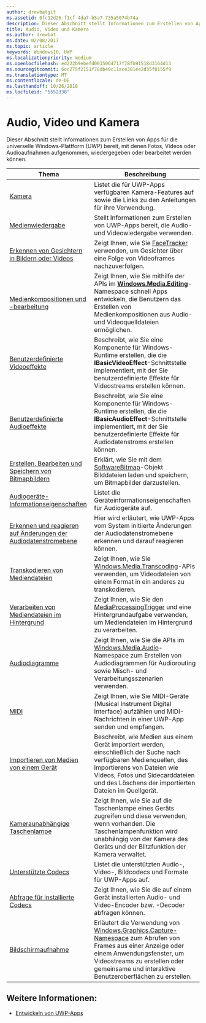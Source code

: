 ```yaml
---
author: drewbatgit
ms.assetid: 0fc12d26-f1cf-4da7-b5a7-735a5074b74a
description: Dieser Abschnitt stellt Informationen zum Erstellen von Apps für die universelle Windows-Plattform (UWP) bereit, mit denen Fotos, Videos oder Audioaufnahmen aufgenommen, wiedergegeben oder bearbeitet werden können.
title: Audio, Video und Kamera
ms.author: drewbat
ms.date: 02/08/2017
ms.topic: article
keywords: Windows10, UWP
ms.localizationpriority: medium
ms.openlocfilehash: ed222b9ebefd0035064717f78fb91518d3164d13
ms.sourcegitcommit: 6cc275f2151f78db40c11ace381ee2d35f0155f9
ms.translationtype: MT
ms.contentlocale: de-DE
ms.lasthandoff: 10/26/2018
ms.locfileid: "5552338"
---
```

# <a name="audio-video-and-camera"></a>Audio, Video und Kamera


Dieser Abschnitt stellt Informationen zum Erstellen von Apps für die universelle Windows-Plattform (UWP) bereit, mit denen Fotos, Videos oder Audioaufnahmen aufgenommen, wiedergegeben oder bearbeitet werden können.
 
| Thema                                                                                             | Beschreibung                                                                                                                                                                                                                                                                                    |
|---------------------------------------------------------------------------------------------------|------------------------------------------------------------------------------------------------------------------------------------------------------------------------------------------------------------------------------------------------------------------------------------------------|
| [Kamera](camera.md) | Listet die für UWP-Apps verfügbaren Kamera-Features auf sowie die Links zu den Anleitungen für ihre Verwendung. |
| [Medienwiedergabe](media-playback.md) | Stellt Informationen zum Erstellen von UWP-Apps bereit, die Audio- und Videowiedergabe verwenden. |
| [Erkennen von Gesichtern in Bildern oder Videos](detect-and-track-faces-in-an-image.md) | Zeigt Ihnen, wie Sie [FaceTracker](https://msdn.microsoft.com/library/windows/apps/dn974150) verwenden, um Gesichter über eine Folge von Videoframes nachzuverfolgen. |
| [Medienkompositionen und -bearbeitung](media-compositions-and-editing.md) | Zeigt Ihnen, wie Sie mithilfe der APIs im [**Windows.Media.Editing**](https://msdn.microsoft.com/library/windows/apps/dn640565)-Namespace schnell Apps entwickeln, die Benutzern das Erstellen von Medienkompositionen aus Audio- und Videoquelldateien ermöglichen. |
| [Benutzerdefinierte Videoeffekte](custom-video-effects.md) | Beschreibt, wie Sie eine Komponente für Windows-Runtime erstellen, die die **IBasicVideoEffect**-Schnittstelle implementiert, mit der Sie benutzerdefinierte Effekte für Videostreams erstellen können. |
| [Benutzerdefinierte Audioeffekte](custom-audio-effects.md) | Beschreibt, wie Sie eine Komponente für Windows-Runtime erstellen, die die **IBasicAudioEffect**-Schnittstelle implementiert, mit der Sie benutzerdefinierte Effekte für Audiodatenstroms erstellen können. |
| [Erstellen, Bearbeiten und Speichern von Bitmapbildern](imaging.md) | Erklärt, wie Sie mit dem [SoftwareBitmap](https://msdn.microsoft.com/library/windows/apps/dn887358)-Objekt Bilddateien laden und speichern, um Bitmapbilder darzustellen.  |
| [Audiogeräte-Informationseigenschaften](audio-device-information-properties.md)  | Listet die Geräteinformationseigenschaften für Audiogeräte auf. |
| [Erkennen und reagieren auf Änderungen der Audiodatenstromebene](detect-and-respond-to-audio-state-changes.md)  | Hier wird erläutert, wie UWP-Apps vom System initiierte Änderungen der Audiodatenstromebene erkennen und darauf reagieren können. |
| [Transkodieren von Mediendateien](transcode-media-files.md) | Zeigt Ihnen, wie Sie [Windows.Media.Transcoding](https://msdn.microsoft.com/library/windows/apps/br207105)-APIs verwenden, um Videodateien von einem Format in ein anderes zu transkodieren. |
| [Verarbeiten von Mediendateien im Hintergrund](process-media-files-in-the-background.md) | Zeigt Ihnen, wie Sie den [MediaProcessingTrigger](https://msdn.microsoft.com/library/windows/apps/dn806005) und eine Hintergrundaufgabe verwenden, um Mediendateien im Hintergrund zu verarbeiten. |
| [Audiodiagramme](audio-graphs.md) | Zeigt Ihnen, wie Sie die APIs im [Windows.Media.Audio](https://msdn.microsoft.com/library/windows/apps/dn914341)-Namespace zum Erstellen von Audiodiagrammen für Audiorouting sowie Misch- und Verarbeitungsszenarien verwenden. |
| [MIDI](midi.md) | Zeigt Ihnen, wie Sie MIDI-Geräte (Musical Instrument Digital Interface) aufzählen und MIDI-Nachrichten in einer UWP-App senden und empfangen. |
| [Importieren von Medien von einem Gerät](import-media-from-a-device.md) | Beschreibt, wie Medien aus einem Gerät importiert werden, einschließlich der Suche nach verfügbaren Medienquellen, des Importierens von Dateien wie Videos, Fotos und Sidecarddateien und des Löschens der importierten Dateien im Quellgerät. |
| [Kameraunabhängige Taschenlampe](camera-independent-flashlight.md) | Zeigt Ihnen, wie Sie auf die Taschenlampe eines Geräts zugreifen und diese verwenden, wenn vorhanden. Die Taschenlampenfunktion wird unabhängig von der Kamera des Geräts und der Blitzfunktion der Kamera verwaltet. |
| [Unterstützte Codecs](supported-codecs.md) | Listet die unterstützten Audio-, Video-, Bildcodecs und Formate für UWP-Apps auf. |
| [Abfrage für installierte Codecs](codec-query.md) | Zeigt Ihnen, wie Sie die auf einem Gerät installierten Audio- und Video-Encoder bzw. -Decoder abfragen können. |
| [Bildschirmaufnahme](screen-capture.md) | Erläutert die Verwendung von [Windows.Graphics.Capture-Namespace](https://docs.microsoft.com/uwp/api/windows.graphics.capture) zum Abrufen von Frames aus einer Anzeige oder einem Anwendungsfenster, um Videostreams zu erstellen oder gemeinsame und interaktive Benutzeroberflächen zu erstellen. |

## <a name="see-also"></a>Weitere Informationen:
- [Entwickeln von UWP-Apps](https://developer.microsoft.com/windows/develop)

 

 

 




